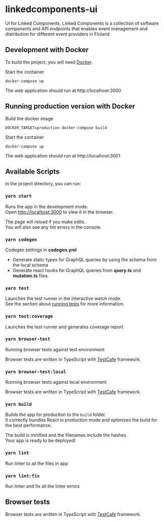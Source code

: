 # linkedcomponents-ui

UI for Linked Components. Linked Components is a collection of software components and API endpoints that enables event management and distribution for different event providers in Finland

## Development with Docker

To build the project, you will need [Docker](https://www.docker.com/community-edition).

Start the container

    docker-compose up

The web application should run at http://localhost:3000

## Running production version with Docker

Build the docker image

    DOCKER_TARGET=production docker-compose build

Start the container

    docker-compose up

The web application should run at http://localhost:3001

## Available Scripts

In the project directory, you can run:

### `yarn start`

Runs the app in the development mode.<br />
Open [http://localhost:3000](http://localhost:3000) to view it in the browser.

The page will reload if you make edits.<br />
You will also see any lint errors in the console.

### `yarn codegen`

Codegen settings in <b>codegen.yml</b>

- Generate static types for GraphQL queries by using the schema from the local schema
- Generate react hooks for GraphQL queries from <b>query.ts</b> and <b>mutation.ts</b> files.

### `yarn test`

Launches the test runner in the interactive watch mode.<br />
See the section about [running tests](https://facebook.github.io/create-react-app/docs/running-tests) for more information.

### `yarn test:coverage`

Launches the test runner and generates coverage report

### `yarn browser-test`

Running browser tests against test environment

Browser tests are written in TypeScript with [TestCafe](https://devexpress.github.io/testcafe/) framework.

### `yarn browser-test:local`

Running browser tests against local environment

Browser tests are written in TypeScript with [TestCafe](https://devexpress.github.io/testcafe/) framework.

### `yarn build`

Builds the app for production to the `build` folder.<br />
It correctly bundles React in production mode and optimizes the build for the best performance.

The build is minified and the filenames include the hashes.<br />
Your app is ready to be deployed!

### `yarn lint`

Run linter to all the files in app

### `yarn lint:fix`

Run linter and fix all the linter errors

## Browser tests

Browser tests are written in TypeScript with [TestCafe](https://devexpress.github.io/testcafe/) framework.
